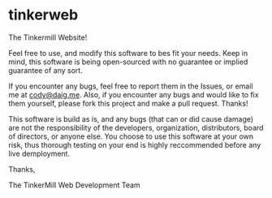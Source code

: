 tinkerweb
=========

The Tinkermill Website!

Feel free to use, and modify this software to bes fit your needs. Keep in mind, this software is being open-sourced with no guarantee or implied guarantee of any sort.

If you encounter any bugs, feel free to report them in the Issues, or email me at cody@daig.me. Also, if you encounter any bugs and would like to fix them yourself, please fork this project and make a pull request. Thanks!

This software is build as is, and any bugs (that can or did cause damage) are not the responsibility of the developers, organization, distributors, board of directors, or anyone else. You choose to use this software at your own risk, thus thorough testing on your end is highly reccommended before any live demployment.

Thanks, 

The TinkerMill Web Development Team
